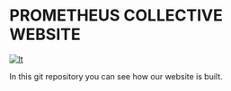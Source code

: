 # PROMETHEUS COLLECTIVE WEBSITE

[![lt](https://img.shields.io/badge/lang-lt-red.svg)](/README.lt.md)

In this git repository you can see how our website is built.
